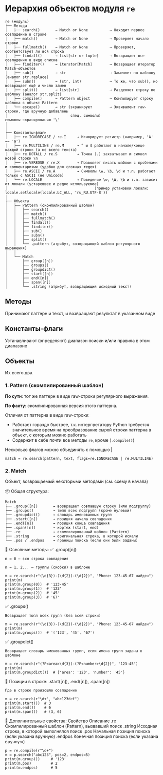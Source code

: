 # Иерархия объектов модуля `re`

```
re (модуль)
├── Методы
│   ├── search()       → Match or None          → Находит первое совпадение в строке 
│   ├── match()        → Match or None          → Проверяет начало строки
│   ├── fullmatch()    → Match or None          → Проверяет, соответствует ли вся строка
│   ├── findall()      → list[str or tuple]     → Возвращает все совпадения в виде списка
│   ├── finditer()     → iterator[Match]        → Возвращает итератор Match-объектов  
│   ├── sub()          → str                    → Заменяет по шаблону (аналог str.replace)  
│   ├── subn()         → (str, int)             → То же, что sub(), но возвращает ещё и число замен  
│   ├── split()        → list[str]              → Разделяет строку по шаблону (аналог str.split) 
│   ├── compile()      → Pattern object         → Компилирует строку шаблона в объект Pattern  
│   └── escape()       → str (экранирует        → Эквивалент raw-строки, где вручную добавлены   
│                             спец. символы)                            символы экранирования '\'
│
│
├── Константы-флаги
│   ├── re.IGNORECASE / re.I     → Игнорирует регистр (например, 'A' == 'a')
│   ├── re.MULTILINE / re.M      → ^ и $ работают в начале/конце каждой строки (а не всего текста)
│   ├── re.DOTALL / re.S         → Точка (.) захватывает и символ новой строки \n
│   ├── re.VERBOSE / re.X        → Позволяет писать шаблон с пробелами и комментариями (удобно для сложных regex)
│   ├── re.ASCII / re.A          → Символы \w, \b, \d и т.п. работают только с ASCII (не Unicode)
│   └── re.LOCALE                → Поведение \w, \W, \b и т.п. зависит от локали (устаревшее и редко используемое)
│                                        (пример установки локали: locale.setlocale(locale.LC_ALL, 'ru_RU.UTF-8'))
│
├── Объекты
│   ├── Pattern (скомпилированный шаблон)
│   │   ├── search()
│   │   ├── match()
│   │   ├── fullmatch()
│   │   ├── findall()
│   │   ├── finditer()
│   │   ├── sub()
│   │   ├── subn()
│   │   ├── split()
│   │   └── .pattern (атрибут, возвращающий шаблон регулярного выражения)
│   │
│   └── Match
│       ├── group([n])
│       ├── groups()
│       ├── groupdict()
│       ├── start([n])
│       ├── end([n])
│       ├── span([n])
│       └── .string (атрибут, возвращающий исходный текст)

```

## Методы

Принимают паттерн и текст, и возвращают результат в указанном виде

## Константы-флаги

Устанавливают (определяют) диапазон поиски и/или правила в этом диапазоне

## Объекты

Их всего два. 

### 1. Pattern (скомпилированный шаблон)

**По сути**: тот же паттерн в виде raw-строки регулярного выражения.

**По факту**: скомпилированная версия этого паттерна.

Отличия от паттерна в виде raw-строки:
-  Работает гораздо быстрее, т.к. интерпретатору Python требуется значительное время на преобразование сырой строки паттерна в объект, с которым можно работать
- Содержит в себе почти все методы `re`, кроме (`.compile()`)

Несколько флагов можно объединять с помощью |
```
match = re.search(pattern, text, flags=re.IGNORECASE | re.MULTILINE)
```

### 2. Match 

Объект, возвращаемый некоторыми методами (см. схему в начала)

📦 Общая структура:
```
Match
├── .group([n])       → возвращает совпавшую строку (или подгруппу)
├── .groups()         → тюпл всех подгрупп (кроме нулевой)
├── .groupdict()      → словарь именованных групп
├── .start([n])       → позиция начала совпадения
├── .end([n])         → позиция конца совпадения
├── .span([n])        → кортеж (start, end)
├── .re               → скомпилированный шаблон (Pattern)
├── .string           → оригинальная строка, в которой искали
└── .pos / .endpos    → границы поиска (если они были заданы)
```
🔹 Основные методы:
✅ .group([n])

    n = 0 — вся строка совпадения

    n = 1, 2... — группы (скобки) в шаблоне
```
m = re.search(r"(\d{3})-(\d{2})-(\d{2})", "Phone: 123-45-67 найден")
print(m)
print(m.group(0))  # '123-45'
print(m.group(1))  # '123'
print(m.group(2))  # '45'
print(m.group(3))  # '67'
```
✅ .groups()

    Возвращает тюпл всех групп (без всей строки)

```
m = re.search(r"(\d{3})-(\d{2})-(\d{2})", "Phone: 123-45-67 найден")
print(m)
print(m.groups())  # '('123', '45', '67')
```
✅ .groupdict()

    Возвращает словарь именованных групп, если имена групп заданы в шаблоне
```
m = re.search(r"(?P<area>\d{3})-(?P<number>\d{2})", "123-45")
print(m)
print(m.groupdict())  # {'area': '123', 'number': '45'}
```

🔸 Позиции в строке:
.start([n]), .end([n]), .span([n])

    Где в строке произошло совпадение
```
m = re.search(r"\d+", "abc123def")
print(m.start())  # 3
print(m.end())    # 6
print(m.span())   # (3, 6)
```
🧩 Дополнительные свойства:
Свойство	Описание
.re	Скомпилированный шаблон (Pattern), вызвавший поиск
.string	Исходная строка, в которой выполнялся поиск
.pos	Начальная позиция поиска (если указана вручную)
.endpos	Конечная позиция поиска (если указана вручную)
```
p = re.compile(r"\d+")
m = p.search("abc123", pos=2, endpos=5)
print(m.group())     # '123'
print(m.pos)         # 2
print(m.endpos)      # 5
```
